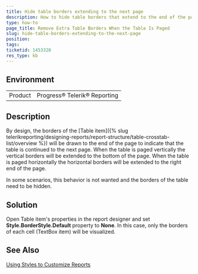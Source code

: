 ```yaml
---
title: Hide table borders extending to the next page
description: How to hide table borders that extend to the end of the page
type: how-to
page_title: Remove Extra Table Borders When the Table Is Paged
slug: hide-table-borders-extending-to-the-next-page
position: 
tags: 
ticketid: 1453320
res_type: kb
---
```


## Environment
<table>
	<tbody>
		<tr>
			<td>Product</td>
			<td>Progress® Telerik® Reporting</td>
		</tr>
	</tbody>
</table>


## Description

By design, the borders of the [Table item]({% slug telerikreporting/designing-reports/report-structure/table-crosstab-list/overview %}) will be drawn to the end of the page to indicate that the table is continued to the next page.
When the table is paged vertically the vertical borders will be extended to the bottom of the page. When the table is paged horizontally 
the horizontal borders will be extended to the right end of the page.

In some scenarios, this behavior is not wanted and the borders of the table need to be hidden.

## Solution

Open Table item's properties in the report designer and set **Style.BorderStyle.Default** property to **None**.
In this case, only the borders of each cell (TextBox item) will be visualized. 

## See Also

[Using Styles to Customize Reports](../style-using-styles-to-customize-reports)
